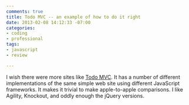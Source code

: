 ```yaml
---
comments: true
title: Todo MVC -- an example of how to do it right
date: 2013-02-08 14:12:33 -07:00
categories:
- coding
- professional
tags:
- javascript
- review

---
```

I wish there were more sites like [Todo MVC](http://todomvc.com/). It has a number of different implementations of the same simple web site using different JavaScript frameworks. It makes it trivial to make apple-to-apple comparisons. I like Agility, Knockout, and oddly enough the jQuery versions.
